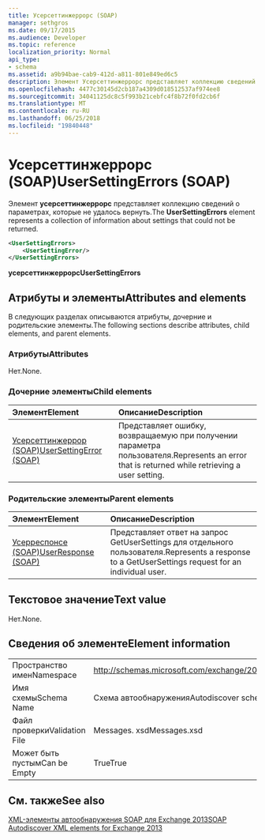 ```yaml
---
title: Усерсеттинжеррорс (SOAP)
manager: sethgros
ms.date: 09/17/2015
ms.audience: Developer
ms.topic: reference
localization_priority: Normal
api_type:
- schema
ms.assetid: a9b94bae-cab9-412d-a811-801e849ed6c5
description: Элемент Усерсеттинжеррорс представляет коллекцию сведений о параметрах, которые не удалось вернуть.
ms.openlocfilehash: 4477c30145d2cb187a4309d018512537af974ee8
ms.sourcegitcommit: 34041125dc8c5f993b21cebfc4f8b72f0fd2cb6f
ms.translationtype: MT
ms.contentlocale: ru-RU
ms.lasthandoff: 06/25/2018
ms.locfileid: "19840448"
---
```

# <a name="usersettingerrors-soap"></a><span data-ttu-id="e434d-103">Усерсеттинжеррорс (SOAP)</span><span class="sxs-lookup"><span data-stu-id="e434d-103">UserSettingErrors (SOAP)</span></span>

<span data-ttu-id="e434d-104">Элемент **усерсеттинжеррорс** представляет коллекцию сведений о параметрах, которые не удалось вернуть.</span><span class="sxs-lookup"><span data-stu-id="e434d-104">The **UserSettingErrors** element represents a collection of information about settings that could not be returned.</span></span> 
  
```XML
<UserSettingErrors>
    <UserSettingError/>
</UserSettingErrors>
```

 <span data-ttu-id="e434d-105">**усерсеттинжеррорс**</span><span class="sxs-lookup"><span data-stu-id="e434d-105">**UserSettingErrors**</span></span>
## <a name="attributes-and-elements"></a><span data-ttu-id="e434d-106">Атрибуты и элементы</span><span class="sxs-lookup"><span data-stu-id="e434d-106">Attributes and elements</span></span>

<span data-ttu-id="e434d-107">В следующих разделах описываются атрибуты, дочерние и родительские элементы.</span><span class="sxs-lookup"><span data-stu-id="e434d-107">The following sections describe attributes, child elements, and parent elements.</span></span>
  
### <a name="attributes"></a><span data-ttu-id="e434d-108">Атрибуты</span><span class="sxs-lookup"><span data-stu-id="e434d-108">Attributes</span></span>

<span data-ttu-id="e434d-109">Нет.</span><span class="sxs-lookup"><span data-stu-id="e434d-109">None.</span></span>
  
### <a name="child-elements"></a><span data-ttu-id="e434d-110">Дочерние элементы</span><span class="sxs-lookup"><span data-stu-id="e434d-110">Child elements</span></span>

|<span data-ttu-id="e434d-111">**Элемент**</span><span class="sxs-lookup"><span data-stu-id="e434d-111">**Element**</span></span>|<span data-ttu-id="e434d-112">**Описание**</span><span class="sxs-lookup"><span data-stu-id="e434d-112">**Description**</span></span>|
|:-----|:-----|
|[<span data-ttu-id="e434d-113">Усерсеттинжеррор (SOAP)</span><span class="sxs-lookup"><span data-stu-id="e434d-113">UserSettingError (SOAP)</span></span>](usersettingerror-soap.md) <br/> |<span data-ttu-id="e434d-114">Представляет ошибку, возвращаемую при получении параметра пользователя.</span><span class="sxs-lookup"><span data-stu-id="e434d-114">Represents an error that is returned while retrieving a user setting.</span></span>  <br/> |
   
### <a name="parent-elements"></a><span data-ttu-id="e434d-115">Родительские элементы</span><span class="sxs-lookup"><span data-stu-id="e434d-115">Parent elements</span></span>

|<span data-ttu-id="e434d-116">**Элемент**</span><span class="sxs-lookup"><span data-stu-id="e434d-116">**Element**</span></span>|<span data-ttu-id="e434d-117">**Описание**</span><span class="sxs-lookup"><span data-stu-id="e434d-117">**Description**</span></span>|
|:-----|:-----|
|[<span data-ttu-id="e434d-118">Усерреспонсе (SOAP)</span><span class="sxs-lookup"><span data-stu-id="e434d-118">UserResponse (SOAP)</span></span>](userresponse-soap.md) <br/> |<span data-ttu-id="e434d-119">Представляет ответ на запрос GetUserSettings для отдельного пользователя.</span><span class="sxs-lookup"><span data-stu-id="e434d-119">Represents a response to a GetUserSettings request for an individual user.</span></span>  <br/> |
   
## <a name="text-value"></a><span data-ttu-id="e434d-120">Текстовое значение</span><span class="sxs-lookup"><span data-stu-id="e434d-120">Text value</span></span>

<span data-ttu-id="e434d-121">Нет.</span><span class="sxs-lookup"><span data-stu-id="e434d-121">None.</span></span>
  
## <a name="element-information"></a><span data-ttu-id="e434d-122">Сведения об элементе</span><span class="sxs-lookup"><span data-stu-id="e434d-122">Element information</span></span>

|||
|:-----|:-----|
|<span data-ttu-id="e434d-123">Пространство имен</span><span class="sxs-lookup"><span data-stu-id="e434d-123">Namespace</span></span>  <br/> |http://schemas.microsoft.com/exchange/2010/Autodiscover  <br/> |
|<span data-ttu-id="e434d-124">Имя схемы</span><span class="sxs-lookup"><span data-stu-id="e434d-124">Schema Name</span></span>  <br/> |<span data-ttu-id="e434d-125">Схема автообнаружения</span><span class="sxs-lookup"><span data-stu-id="e434d-125">Autodiscover schema</span></span>  <br/> |
|<span data-ttu-id="e434d-126">Файл проверки</span><span class="sxs-lookup"><span data-stu-id="e434d-126">Validation File</span></span>  <br/> |<span data-ttu-id="e434d-127">Messages. xsd</span><span class="sxs-lookup"><span data-stu-id="e434d-127">Messages.xsd</span></span>  <br/> |
|<span data-ttu-id="e434d-128">Может быть пустым</span><span class="sxs-lookup"><span data-stu-id="e434d-128">Can be Empty</span></span>  <br/> |<span data-ttu-id="e434d-129">True</span><span class="sxs-lookup"><span data-stu-id="e434d-129">True</span></span>  <br/> |
   
## <a name="see-also"></a><span data-ttu-id="e434d-130">См. также</span><span class="sxs-lookup"><span data-stu-id="e434d-130">See also</span></span>



[<span data-ttu-id="e434d-131">XML-элементы автообнаружения SOAP для Exchange 2013</span><span class="sxs-lookup"><span data-stu-id="e434d-131">SOAP Autodiscover XML elements for Exchange 2013</span></span>](soap-autodiscover-xml-elements-for-exchange-2013.md)

